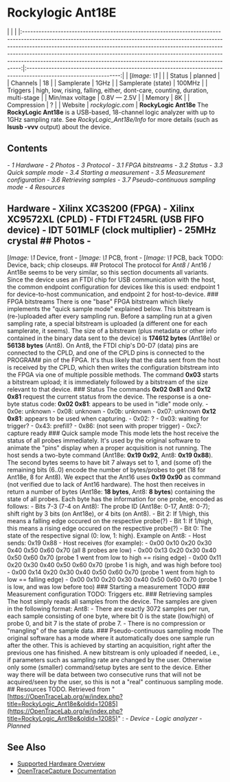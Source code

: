 # Rockylogic Ant18E
| | | |:-----------------------------------------------------------------------------------------------------------------------------------------------------------------------------------------------------------------------------------------------------------------------------------------------------------------------------------------------------------------------------------------------------:|:----------------------------------------------------------------------------------------------------------------:| | [*Image: \1* | | | Status | planned | | Channels | 18 | | Samplerate | 1GHz | | Samplerate (state) | 100MHz | | Triggers | high, low, rising, falling, either, dont-care, counting, duration, multi-stage | | Min/max voltage | 0.8V — 2.5V | | Memory | 8K | | Compression | ? | | Website | *rockylogic.com* | **RockyLogic Ant18e** The **RockyLogic Ant18e** is a USB-based, 18-channel logic analyzer with up to 1GHz sampling rate. See *RockyLogic_Ant18e/Info* for more details (such as **lsusb -vvv** output) about the device.
## Contents
\- *1 Hardware* \- *2 Photos* \- *3 Protocol* \- *3.1 FPGA bitstreams* \- *3.2 Status* \- *3.3 Quick sample mode* \- *3.4 Starting a measurement* \- *3.5 Measurement configuration* \- *3.6 Retrieving samples* \- *3.7 Pseudo-continuous sampling mode* \- *4 Resources*
## Hardware \- Xilinx XC3S200 (FPGA) \- Xilinx XC9572XL (CPLD) \- FTDI FT245RL (USB FIFO device) \- IDT 501MLF (clock multiplier) \- 25MHz crystal ## Photos \-
[*Image: \1*
Device, front
\-
[*Image: \1*
PCB, front
\-
[*Image: \1*
PCB, back
TODO: Device, back; chip closeups. ## Protocol The protocol for *Ant8* / Ant16 / Ant18e seems to be very similar, so this section documents all variants. Since the device uses an FTDI chip for USB communication with the host, the common endpoint configuration for devices like this is used: endpoint 1 for device-to-host communication, and endpoint 2 for host-to-device. ### FPGA bitstreams There is one "base" FPGA bitstream which likely implements the "quick sample mode" explained below. This bitstream is (re-)uploaded after every sampling run. Before a sampling run at a given sampling rate, a special bitstream is uploaded (a different one for each samplerate, it seems). The size of a bitstream (plus metadata or other info contained in the binary data sent to the device) is **174612 bytes** (Ant18e) or **56138 bytes** (Ant8). On Ant8, the FTDI chip's D0-D7 (data) pins are connected to the CPLD, and one of the CPLD pins is connected to the PROGRAM# pin of the FPGA. It's thus likely that the data sent from the host is received by the CPLD, which then writes the configuration bitstream into the FPGA via one of multiple possible methods. The command **0x03** starts a bitstream upload; it is immediately followed by a bitstream of the size relevant to that device. ### Status The commands **0x02 0x81** and **0x12 0x81** request the current status from the device. The response is a one-byte status code: **0x02 0x81**: appears to be used in "idle" mode only. \- 0x0e: unknown \- 0x08: unknown \- 0x0b: unknown \- 0x07: unknown **0x12 0x81**: appears to be used when capturing. \- 0x02: ? \- 0x03: waiting for trigger? \- 0x43: prefill? \- 0x86: (not seen with proper trigger) \- 0xc7: capture ready ### Quick sample mode This mode lets the host receive the status of all probes immediately. It's used by the original software to animate the "pins" display when a proper acquisition is not running. The host sends a two-byte command (Ant18e: **0x19 0x92**, Ant8: **0x19 0x88**). The second bytes seems to have bit 7 always set to 1, and (some of) the remaining bits (6..0) encode the number of bytes/probes to get (18 for Ant18e, 8 for Ant8). We expect that the Ant16 uses **0x19 0x90** as command (not verified due to lack of Ant16 hardware). The host then receives in return a number of bytes (Ant18e: **18 bytes**, Ant8: **8 bytes**) containing the state of all probes. Each byte has the information for one probe, encoded as follows: \- Bits 7-3 (7-4 on Ant8): The probe ID (Ant18e: 0-17, Ant8: 0-7); shift right by 3 bits (on Ant18e), or 4 bits (on Ant8). \- Bit 2: If 1/high, this means a falling edge occured on the respective probe(?) \- Bit 1: If 1/high, this means a rising edge occured on the respective probe(?) \- Bit 0: The state of the respective signal (0: low, 1: high). Example on Ant8: \- Host sends: 0x19 0x88 \- Host receives (for example): \- 0x00 0x10 0x20 0x30 0x40 0x50 0x60 0x70 (all 8 probes are low) \- 0x00 0x13 0x20 0x30 0x40 0x50 0x60 0x70 (probe 1 went from low to high == rising edge) \- 0x00 0x11 0x20 0x30 0x40 0x50 0x60 0x70 (probe 1 is high, and was high before too) \- 0x00 0x14 0x20 0x30 0x40 0x50 0x60 0x70 (probe 1 went from high to low == falling edge) \- 0x00 0x10 0x20 0x30 0x40 0x50 0x60 0x70 (probe 1 is low, and was low before too) ### Starting a measurement TODO ### Measurement configuration TODO: Triggers etc. ### Retrieving samples The host simply reads all samples from the device. The samples are given in the following format: Ant8: \- There are exactly 3072 samples per run, each sample consisting of one byte, where bit 0 is the state (low/high) of probe 0, and bit 7 is the state of probe 7. \- There is no compression or "mangling" of the sample data. ### Pseudo-continuous sampling mode The original software has a mode where it automatically does one sample run after the other. This is achieved by starting an acquisition, right after the previous one has finished. A new bitstream is only uploaded if needed, i.e., if parameters such as sampling rate are changed by the user. Otherwise only some (smaller) command/setup bytes are sent to the device. Either way there will be data between two consecutive runs that will not be acquired/seen by the user, so this is not a "real" continuous sampling mode. ## Resources TODO.
Retrieved from "[https://OpenTraceLab.org/w/index.php?title=RockyLogic_Ant18e&oldid=12085](https://OpenTraceLab.org/w/index.php?title=RockyLogic_Ant18e&oldid=12085)"
: \- *Device* \- *Logic analyzer* \- *Planned*
## See Also
- [Supported Hardware Overview](../supported-hardware.md)
- [OpenTraceCapture Documentation](../../opentracecapture/overview.md)
